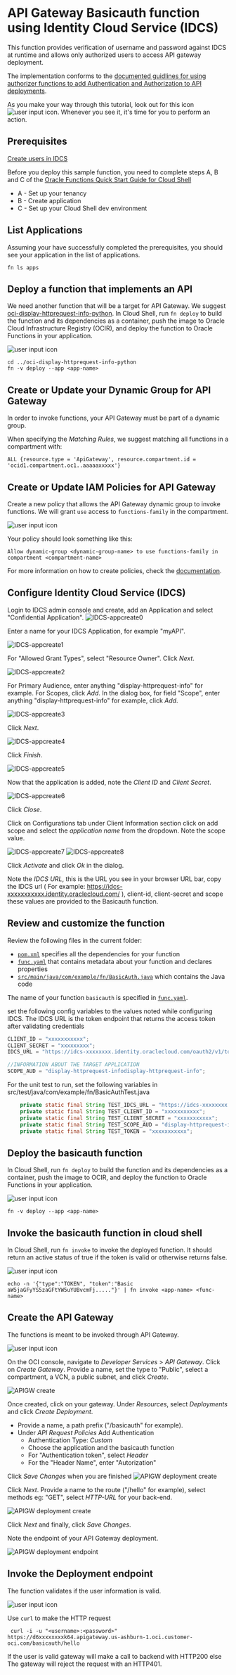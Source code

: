 # API Gateway Basicauth function using Identity Cloud Service (IDCS)

This function provides verification of username and password against IDCS at runtime and allows only authorized users to access API gateway deployment.

The implementation conforms to the [documented guidlines for using authorizer functions to add Authentication and Authorization to API deployments](https://docs.cloud.oracle.com/en-us/iaas/Content/APIGateway/Tasks/apigatewayusingauthorizerfunction.htm).

As you make your way through this tutorial, look out for this icon ![user input icon](./images/userinput.png).
Whenever you see it, it's time for you to perform an action.

## Prerequisites

[Create users in IDCS](https://docs.oracle.com/en/cloud/paas/identity-cloud/uaids/create-user-accounts.html)

Before you deploy this sample function, you need to complete steps A, B and C of the [Oracle Functions Quick Start Guide for Cloud Shell](https://www.oracle.com/webfolder/technetwork/tutorials/infographics/oci_functions_cloudshell_quickview/functions_quickview_top/functions_quickview/index.html)

- A - Set up your tenancy
- B - Create application
- C - Set up your Cloud Shell dev environment

## List Applications

Assuming your have successfully completed the prerequisites, you should see your
application in the list of applications.

```
fn ls apps
```

## Deploy a function that implements an API

We need another function that will be a target for API Gateway. We suggest [oci-display-httprequest-info-python](../oci-display-httprequest-info-python).
In Cloud Shell, run `fn deploy` to build the function and its dependencies as a container,
push the image to Oracle Cloud Infrastructure Registry (OCIR), and deploy the function to Oracle Functions in your application.

![user input icon](./images/userinput.png)

```
cd ../oci-display-httprequest-info-python
fn -v deploy --app <app-name>
```

## Create or Update your Dynamic Group for API Gateway

In order to invoke functions, your API Gateway must be part of a dynamic group.

When specifying the _Matching Rules_, we suggest matching all functions in a compartment with:

```
ALL {resource.type = 'ApiGateway', resource.compartment.id = 'ocid1.compartment.oc1..aaaaaxxxxx'}
```

## Create or Update IAM Policies for API Gateway

Create a new policy that allows the API Gateway dynamic group to invoke functions. We will grant `use` access to `functions-family` in the compartment.

![user input icon](./images/userinput.png)

Your policy should look something like this:

```
Allow dynamic-group <dynamic-group-name> to use functions-family in compartment <compartment-name>
```

For more information on how to create policies, check the [documentation](https://docs.cloud.oracle.com/iaas/Content/Identity/Concepts/policysyntax.htm).

## Configure Identity Cloud Service (IDCS)

Login to IDCS admin console and create, add an Application and select "Confidential Application".
![IDCS-appcreate0](./images/IDCS-appcreate0.png)

Enter a name for your IDCS Application, for example "myAPI".

![IDCS-appcreate1](./images/IDCS-appcreate1.png)

For "Allowed Grant Types", select "Resource Owner". Click _Next_.

![IDCS-appcreate2](./images/IDCS-appcreate2.png)

For Primary Audience, enter anything "display-httprequest-info" for example.
For Scopes, click _Add_. In the dialog box, for field "Scope", enter anything "display-httprequest-info" for example, click _Add_.

![IDCS-appcreate3](./images/IDCS-appcreate3.png)

Click _Next_.

![IDCS-appcreate4](./images/IDCS-appcreate4.png)

Click _Finish_.

![IDCS-appcreate5](./images/IDCS-appcreate5.png)

Now that the application is added, note the _Client ID_ and _Client Secret_.

![IDCS-appcreate6](./images/IDCS-appcreate6.png)

Click _Close_.

Click on Configurations tab under Client Information section click on add scope and select the _application name_ from the dropdown. Note the scope value.

![IDCS-appcreate7](./images/IDCS-appcreate7.png)
![IDCS-appcreate8](./images/IDCS-appcreate8.png)

Click _Activate_ and click _Ok_ in the dialog.

Note the _IDCS URL_, this is the URL you see in your browser URL bar, copy the IDCS url ( For example: https://idcs-xxxxxxxxxxx.identity.oraclecloud.com/ ), client-id, client-secret and scope these values are provided to the Basicauth function.

## Review and customize the function

Review the following files in the current folder:

- [`pom.xml`](./pom.xml) specifies all the dependencies for your function
- [`func.yaml`](./func.yaml) that contains metadata about your function and declares properties
- [`src/main/java/com/example/fn/BasicAuth.java`](./src/main/java/com/example/fn/BasicAuth.java) which contains the Java code

The name of your function `basicauth` is specified in [`func.yaml`](./func.yaml).

set the following config variables to the values noted while configuring IDCS. The IDCS URL is the token endpoint that returns the access token after validating credentials

```java
CLIENT_ID = "xxxxxxxxxxx";
CLIENT_SECRET = "xxxxxxxxx";
IDCS_URL = "https://idcs-xxxxxxxx.identity.oraclecloud.com/oauth2/v1/token";

//INFORMATION ABOUT THE TARGET APPLICATION
SCOPE_AUD = "display-httprequest-infodisplay-httprequest-info";
```

For the unit test to run, set the following variables in src/test/java/com/example/fn/BasicAuthTest.java

```java
    private static final String TEST_IDCS_URL = "https://idcs-xxxxxxxx.identity.oraclecloud.com/oauth2/v1/token";
    private static final String TEST_CLIENT_ID = "xxxxxxxxxxx";
    private static final String TEST_CLIENT_SECRET = "xxxxxxxxxxx";
    private static final String TEST_SCOPE_AUD = "display-httprequest-infodisplay-httprequest-info";
    private static final String TEST_TOKEN = "xxxxxxxxxxx";
```

## Deploy the basicauth function

In Cloud Shell, run `fn deploy` to build the function and its dependencies as a container,
push the image to OCIR, and deploy the function to Oracle Functions in your application.

![user input icon](./images/userinput.png)

```shell
fn -v deploy --app <app-name>
```

## Invoke the basicauth function in cloud shell

In Cloud Shell, run `fn invoke` to invoke the deployed function. It should return an active status of true if the token is valid or otherwise returns false.

![user input icon](./images/userinput.png)

```shell
echo -n '{"type":"TOKEN", "token":"Basic aW5jaGFyYS5zaGFtYW5uYUBvcmFj....."}' | fn invoke <app-name> <func-name>
```

## Create the API Gateway

The functions is meant to be invoked through API Gateway.

![user input icon](./images/userinput.png)

On the OCI console, navigate to _Developer Services_ > _API Gateway_. Click on _Create Gateway_. Provide a name, set the type to "Public", select a compartment, a VCN, a public subnet, and click _Create_.

![APIGW create](./images/apigw-create.png)

Once created, click on your gateway. Under _Resources_, select _Deployments_ and click _Create Deployment_.

- Provide a name, a path prefix ("/basicauth" for example).
- Under _API Request Policies_ Add Authentication
  - Authentication Type: _Custom_
  - Choose the application and the basicauth function
  - For "Authentication token", select _Header_
  - For the "Header Name", enter "Autorization"

Click _Save Changes_ when you are finished
![APIGW deployment create](./images/apigw-deployment-create.png)

Click _Next_. Provide a name to the route ("/hello" for example), select methods eg: "GET", select _HTTP-URL_ for your back-end.

![APIGW deployment create](./images/apigw-deployment-create-route.png)

Click _Next_ and finally, click _Save Changes_.

Note the endpoint of your API Gateway deployment.

![APIGW deployment endpoint](./images/apigw-deployment-endpoint.png)

## Invoke the Deployment endpoint

The function validates if the user information is valid.

![user input icon](./images/userinput.png)

Use `curl` to make the HTTP request

```shell
 curl -i -u "<username>:<password>" https://d6xxxxxxxxk64.apigateway.us-ashburn-1.oci.customer-oci.com/basicauth/hello
```

If the user is valid gateway will make a call to backend with HTTP200 else
The gateway will reject the request with an HTTP401.
